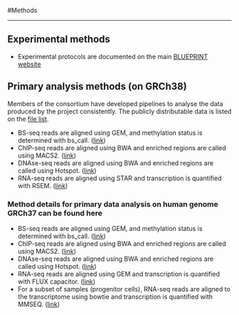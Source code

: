 #Methods
***
## Experimental methods
* Experimental protocols are documented on the main [BLUEPRINT website](http://www.blueprint-epigenome.eu/index.cfm?p=7BF8A4B6-F4FE-861A-2AD57A08D63D0B58)

## Primary analysis methods (on GRCh38)

Members of the consortium have developed pipelines to analyse the data produced by the project consistently. The publicly distributable data is listed on the [file list](#/files).

* BS-seq reads are aligned using GEM, and methylation status is determined with bs\_call. ([link](#/md/bs_seq_grch38)) 
* ChIP-seq reads are aligned using BWA and enriched regions are called using MACS2. ([link](#/md/chip_seq_grch38))
* DNAse-seq reads are aligned using BWA and enriched regions are called using Hotspot. ([link](#/md/dnase_seq_grch38))
* RNA-seq reads are aligned using STAR and transcription is quantified with RSEM. ([link](#/md/rna_seq_grch38))

 
### Method details for primary data analysis on human genome GRCh37 can be found here
 
* BS-seq reads are aligned using GEM, and methylation status is determined with bs\_call. ([link](#/md/bs_seq_grch37)) 
* ChIP-seq reads are aligned using BWA and enriched regions are called using MACS2. ([link](#/md/chip_seq_grch37))
* DNAse-seq reads are aligned using BWA and enriched regions are called using Hotspot. ([link](#/md/dnase_seq_grch37))
* RNA-seq reads are aligned using GEM and transcription is quantified with FLUX capacitor. ([link](#/md/rna_seq_grch37))
* For a subset of samples (progenitor cells), RNA-seq reads are aligned to the transcriptome using bowtie and transcription is quantified with MMSEQ. ([link](#/md/rna_seq_cu_grch37))


<!-- ##Secondary analysis methods

The secondary analysis products are described in more detail [here](#/md/secondary_analysis).

* Cell-type specific DNase-hypersensitive sites and co-occurring transcription factors analysis ([link](#/md/secondary_analysis/Cell-type_specific_DNase-hypersensitive_sites_20150128))
* CoSI and other sample specific RNA-Seq analysis ([link](#/md/secondary_analysis/CoSI_analysis_of_RNA-seq_data_20150128))
* Ensembl Regulatory Build with cell type specific activity ([link](#/md/secondary_analysis/Ensembl_Regulatory_Build_20150128))
* Nucleosome detection and histone annotation ([link](#/md/secondary_analysis/Nucleosome_detection_and_histone_annotation_20150128))
* PCA analysis of ChIP-Seq data ([link](#/md/secondary_analysis/PCA_analysis_of_ChIP-Seq_data_20150128))
* RnBeads analysis of DNA methylation profiles ([link](#/md/secondary_analysis/RnBeads_analysis_for_Methylation_data_20150128))
* ChromHmm Segmentation of ChIP-Seq data ([link](#/md/secondary_analysis/Segmentation_of_ChIP-Seq_data_20150128))
-->

